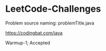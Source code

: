 # LeetCode-Challenges
Problem source naming: problemTitle.java  

https://codingbat.com/java  

Warmup-1; Accepted  
